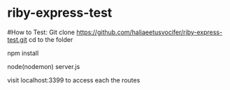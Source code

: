 # riby-express-test

#How to Test:
Git clone https://github.com/haliaeetusvocifer/riby-express-test.git
cd to the folder

npm install

node(nodemon) server.js

visit localhost:3399 to access each the routes
